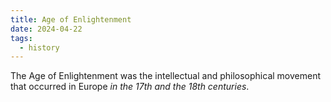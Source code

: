 ```yaml
---
title: Age of Enlightenment
date: 2024-04-22
tags:
  - history
---
```

The Age of Enlightenment was the intellectual and philosophical movement that occurred in Europe _in the 17th and the 18th centuries_. 

